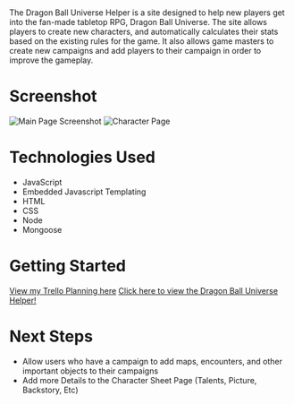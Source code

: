 # <Dragon Ball Universe Helper>

The Dragon Ball Universe Helper is a site designed to help new players get into the fan-made tabletop RPG, Dragon Ball Universe. The site allows players to create new characters, and automatically calculates their stats based on the existing rules for the game. It also allows game masters to 
create new campaigns and add players to their campaign in order to improve the gameplay. 

# Screenshot

![Main Page Screenshot](./public/images/Screen%20Shot%202023-02-17%20at%209.01.40%20AM.png)
![Character Page](./public/images/Screen%20Shot%202023-02-17%20at%209.01.53%20AM.png)

# Technologies Used

- JavaScript
- Embedded Javascript Templating
- HTML
- CSS
- Node
- Mongoose


# Getting Started

[View my Trello Planning here](https://trello.com/b/MVWD44O3/project-2)
[Click here to view the Dragon Ball Universe Helper!](https://dragonball-universe-helper.herokuapp.com/)

# Next Steps

- Allow users who have a campaign to add maps, encounters, and other important objects to their campaigns
- Add more Details to the Character Sheet Page (Talents, Picture, Backstory, Etc)
